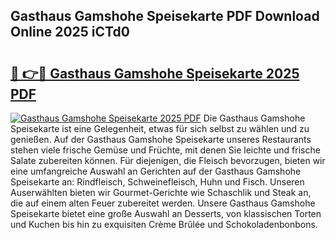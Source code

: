## Gasthaus Gamshohe Speisekarte PDF Download Online 2025 iCTd0

# <h2><a href="http://gc622c.nevu.top/?p=Gasthaus+Gamshohe+Speisekarte">🔗 👉🔴 Gasthaus Gamshohe Speisekarte 2025 PDF</a></h2>

[![Gasthaus Gamshohe Speisekarte 2025 PDF](https://i.imgur.com/dBaPXMq.png)](http://gc622c.nevu.top/?p=Gasthaus+Gamshohe+Speisekarte)
Die Gasthaus Gamshohe Speisekarte ist eine Gelegenheit, etwas für sich selbst zu wählen und zu genießen. Auf der Gasthaus Gamshohe Speisekarte unseres Restaurants stehen viele frische Gemüse und Früchte, mit denen Sie leichte und frische Salate zubereiten können. Für diejenigen, die Fleisch bevorzugen, bieten wir eine umfangreiche Auswahl an Gerichten auf der Gasthaus Gamshohe Speisekarte an: Rindfleisch, Schweinefleisch, Huhn und Fisch. Unseren Auserwählten bieten wir Gourmet-Gerichte wie Schaschlik und Steak an, die auf einem alten Feuer zubereitet werden. Unsere Gasthaus Gamshohe Speisekarte bietet eine große Auswahl an Desserts, von klassischen Torten und Kuchen bis hin zu exquisiten Crème Brûlée und Schokoladenbonbons.
